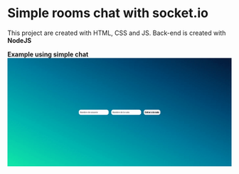 # Simple rooms chat with socket.io

This project are created with HTML, CSS and JS. Back-end is created with **NodeJS**

**Example using simple chat**\
![GIF using simple rooms chat](https://github.com/EladioRocha/Chat-socketio/blob/main/examples/result-1.gif?raw=true)

